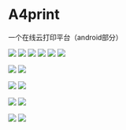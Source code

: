 # A4print
一个在线云打印平台（android部分）


![](https://github.com/LehmanHe/A4print/raw/master/picture/1.png)   ![](https://github.com/LehmanHe/A4print/raw/master/picture/a1.png)
![](https://github.com/LehmanHe/A4print/raw/master/picture/a2.png)  ![](https://github.com/LehmanHe/A4print/raw/master/picture/a3.png)  ![](https://github.com/LehmanHe/A4print/raw/master/picture/a4.png)  ![](https://github.com/LehmanHe/A4print/raw/master/picture/a5.png)

![](https://github.com/LehmanHe/A4print/raw/master/picture/5.png)       ![](https://github.com/LehmanHe/A4print/raw/master/picture/6.png)

![](https://github.com/LehmanHe/A4print/raw/master/picture/7.png)       ![](https://github.com/LehmanHe/A4print/raw/master/picture/8.png)

![](https://github.com/LehmanHe/A4print/raw/master/picture/9.png)      ![](https://github.com/LehmanHe/A4print/raw/master/picture/10.png)

![](https://github.com/LehmanHe/A4print/raw/master/picture/11.png)     ![](https://github.com/LehmanHe/A4print/raw/master/picture/12.png)
